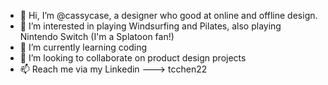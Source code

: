 - 👋 Hi, I’m @cassycase, a designer who good at online and offline design.
- 👀 I’m interested in playing Windsurfing and Pilates, also playing Nintendo Switch (I'm a Splatoon fan!)
- 🌱 I’m currently learning coding 
- 💞️ I’m looking to collaborate on product design projects
- 📫 Reach me via my Linkedin ---> tcchen22

<!---
cassycase/cassycase is a ✨ special ✨ repository because its `README.md` (this file) appears on your GitHub profile.
You can click the Preview link to take a look at your changes.
--->
